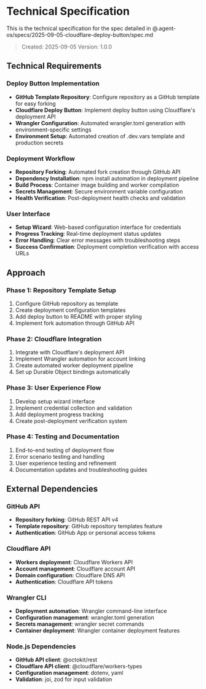 # Technical Specification

This is the technical specification for the spec detailed in @.agent-os/specs/2025-09-05-cloudflare-deploy-button/spec.md

> Created: 2025-09-05
> Version: 1.0.0

## Technical Requirements

### Deploy Button Implementation
- **GitHub Template Repository**: Configure repository as a GitHub template for easy forking
- **Cloudflare Deploy Button**: Implement deploy button using Cloudflare's deployment API
- **Wrangler Configuration**: Automated wrangler.toml generation with environment-specific settings
- **Environment Setup**: Automated creation of .dev.vars template and production secrets

### Deployment Workflow
- **Repository Forking**: Automated fork creation through GitHub API
- **Dependency Installation**: npm install automation in deployment pipeline
- **Build Process**: Container image building and worker compilation
- **Secrets Management**: Secure environment variable configuration
- **Health Verification**: Post-deployment health checks and validation

### User Interface
- **Setup Wizard**: Web-based configuration interface for credentials
- **Progress Tracking**: Real-time deployment status updates
- **Error Handling**: Clear error messages with troubleshooting steps
- **Success Confirmation**: Deployment completion verification with access URLs

## Approach

### Phase 1: Repository Template Setup
1. Configure GitHub repository as template
2. Create deployment configuration templates
3. Add deploy button to README with proper styling
4. Implement fork automation through GitHub API

### Phase 2: Cloudflare Integration
1. Integrate with Cloudflare's deployment API
2. Implement Wrangler automation for account linking
3. Create automated worker deployment pipeline
4. Set up Durable Object bindings automatically

### Phase 3: User Experience Flow
1. Develop setup wizard interface
2. Implement credential collection and validation
3. Add deployment progress tracking
4. Create post-deployment verification system

### Phase 4: Testing and Documentation
1. End-to-end testing of deployment flow
2. Error scenario testing and handling
3. User experience testing and refinement
4. Documentation updates and troubleshooting guides

## External Dependencies

### GitHub API
- **Repository forking**: GitHub REST API v4
- **Template repository**: GitHub repository templates feature
- **Authentication**: GitHub App or personal access tokens

### Cloudflare API
- **Workers deployment**: Cloudflare Workers API
- **Account management**: Cloudflare account API
- **Domain configuration**: Cloudflare DNS API
- **Authentication**: Cloudflare API tokens

### Wrangler CLI
- **Deployment automation**: Wrangler command-line interface
- **Configuration management**: wrangler.toml generation
- **Secrets management**: wrangler secret commands
- **Container deployment**: Wrangler container deployment features

### Node.js Dependencies
- **GitHub API client**: @octokit/rest
- **Cloudflare API client**: @cloudflare/workers-types
- **Configuration management**: dotenv, yaml
- **Validation**: joi, zod for input validation
